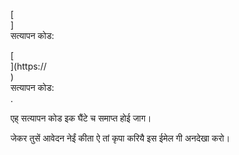 [<br host>]<br action>सत्यापन कोड:<br code>

[<br host>](https://<br host>)<br action>सत्यापन कोड:<br code>.

एह् सत्यापन कोड इक घैंटे च समाप्त होई जाग।

जेकर तुसें आवेदन नेईं कीता ऐ तां कृपा करियै इस ईमेल गी अनदेखा करो।